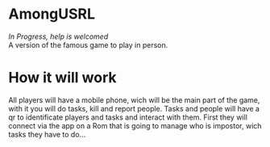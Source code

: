 # AmongUSRL
*In Progress, help is welcomed*  
A version of the famous game to play in person.  

# How it will work
All players will have a mobile phone, wich will be the main part of the game, with it you will do tasks, kill and report people. Tasks and people will have a qr to identificate players and tasks and interact with them.
First they will connect via the app on a Rom that is going to manage who is impostor, wich tasks they have to do...
